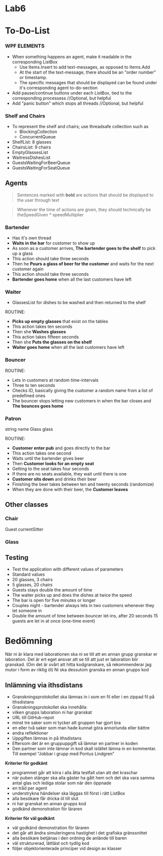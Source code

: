 # Lab6

# To-Do-List
### WPF ELEMENTS
* When something happens an agent, make it readable in the corresponding ListBox
  * Use Items.Insert to add text-messages, as opposed to Items.Add
  * At the start of the text-message, there should be an "order number" or timestamp.
  * The specific messages that should be displayed can be found under it's corresponding agent to-do-section
* Add pause/continue buttons under each ListBox, tied to the corresponding processess //Optional, but helpful
* Add "panic button" which stops all threads //Optional, but helpful

### Shelf and Chairs
* To represent the shelf and chairs; use threadsafe collection such as
  * BlockingCollection
  * ConcurrentQueue<T>
* ShelfList: 8 glasses
* ChairsList: 9 chairs
* EmptyGlassesList
* WaitressDishesList
* GuestsWaitingForBeerQueue
* GuestsWaitingForSeatQueue
  
## Agents
> Sentences marked with **bold** are actions that should be displayed to the user through text

> Whenever the time of actions are given, they should technically be theSpeedGiven * speedMultiplier
### Bartender
* Has it's own thread
* **Waits in the bar** for customer to show up
* As soon as a customer arrives, **The bartender goes to the shelf** to pick up a glass
 * This action should take three seconds
* Then he **Pours a glass of beer for the customer** and waits for the next customer again
 * This action should take three seconds
* **Bartender goes home** when all the last customers have left

### Waiter
* GlassesList for dishes to be washed and then returned to the shelf

ROUTINE:
* **Picks up empty glasses** that exist on the tables
 * This action takes ten seconds
* Then she **Washes glasses**
 * This action takes fifteen seconds
* Then she **Puts the glasses on the shelf**
* **Waiter goes home** when all the last customers have left

### Bouncer
ROUTINE:
* Lets in customers at random time-intervals
 * Three to ten seconds
* Checks ID, basically giving the customer a random name from a list of predefined ones
* The bouncer stops letting new customers in when the bar closes and **The bounces goes home**

### Patron
string name
Glass glass

ROUTINE:
* **Customer enter pub** and goes directly to the bar
 * This action takes one second
* Waits until the bartender gives beer
* Then **Customer looks for an empty seat**
 * Getting to the seat takes four seconds
 * If there are no seats available, they wait until there is one
* **Customer sits down** and drinks their beer
 * Finishing the beer takes between ten and twenty seconds (randomize)
* When they are done with their beer, the **Customer leaves**

## Other classes
### Chair
Guest currentSitter

### Glass


## Testing
* Test the application with different values of parameters
 * Standard values
 * 20 glasses, 3 chairs
 * 5 glasses, 20 chairs
 * Guests stays double the amount of time
 * The waiter picks up and does the dishes at twice the speed
 * The bar is open for five minutes or longer
 * Couples night - bartender always lets in two customers whenever they let someone in
 * Double the amount of time between bouncer let-ins, after 20 seconds 15 guests are let in at once (one-time event)
 
# Bedömning
När ni är klara med laborationen ska ni se till att en annan grupp granskar er laboration. Det är ert eget ansvar att se till att just er laboration blir granskad. (Om det är svårt att hitta kodgranskare, så rekommenderar jag mutor i form av riktig öl) Ni ska dessutom granska en annan grupps kod

## Inlämning via ithsdistans
* Granskningsprotokollet ska lämnas in i som en fil eller i en zippad fil på ithsdistans
* Granskningsprotokollet ska innehålla:
 * vilken grupps laboration ni har granskat
 * URL till GitHub-repot
 * minst tre saker som ni tycker att gruppen har gjort bra
 * en eller två saker som man hade kunnat göra annorlunda eller bättre
 * andra reflektioner
* Uppgiften lämnas in på ithsdistans
* Eftersom det är en gruppuppgift så lämnar en partner in koden
* Den partner som inte lämnar in kod skall istället lämna in en kommentar. Till exempel
“Jobbar i grupp med Pontus Lindgren”

**Kriterier för godkänt**
* programmet går att köra i alla åtta testfall utan att det kraschar
* när puben stänger ska alla gäster ha gått hem och det ska vara samma antal glas och lediga stolar som när den öppnade
* en tråd per agent
* understrykna händelser ska läggas till först i rätt ListBox
* alla besökare får dricka öl till slut
* ni har granskat en annan grupps kod
* godkänd demonstration för läraren

**Kriterier för väl godkänt**
* väl godkänd demonstration för läraren
* det går att ändra simuleringens hastighet i det grafiska gränssnittet
* alla besökare betjänas i den ordning de anlände till baren
* väl strukturerad, lättläst och tydlig kod
* följer objektorienterade principer vid design av klasser
